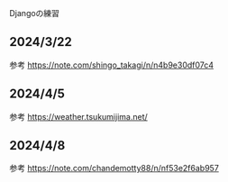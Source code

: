 Djangoの練習

## 2024/3/22
参考
https://note.com/shingo_takagi/n/n4b9e30df07c4

## 2024/4/5
参考
https://weather.tsukumijima.net/

## 2024/4/8
参考
https://note.com/chandemotty88/n/nf53e2f6ab957